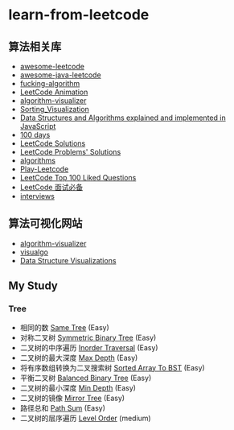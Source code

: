# learn-from-leetcode

## 算法相关库
* [awesome-leetcode](https://github.com/tangweikun/awesome-leetcode)
* [awesome-java-leetcode](https://github.com/Blankj/awesome-java-leetcode)
* [fucking-algorithm](https://github.com/labuladong/fucking-algorithm)
* [LeetCode Animation](https://github.com/MisterBooo/LeetCodeAnimation)
* [algorithm-visualizer](https://github.com/algorithm-visualizer/algorithm-visualizer)
* [Sorting_Visualization](https://github.com/ZQPei/Sorting_Visualization)
* [Data Structures and Algorithms explained and implemented in JavaScript](https://github.com/amejiarosario/dsa.js-data-structures-algorithms-javascript)
* [100 days](https://github.com/coells/100days)
* [LeetCode Solutions](https://github.com/azl397985856/leetcode)
* [LeetCode Problems' Solutions](https://github.com/haoel/leetcode)
* [algorithms](https://github.com/nibnait/algorithms)
* [Play-Leetcode](https://github.com/liuyubobobo/Play-Leetcode)
* [LeetCode Top 100 Liked Questions](https://github.com/mJackie/leetcode)
* [LeetCode 面试必备](https://github.com/apachecn/Interview/tree/master/docs/Algorithm)
* [interviews](https://github.com/kdn251/interviews/tree/master/leetcode)

## 算法可视化网站
* [algorithm-visualizer](https://algorithm-visualizer.org/)
* [visualgo](https://visualgo.net/zh)
* [Data Structure Visualizations](https://www.cs.usfca.edu/~galles/visualization/Algorithms.html)

## My Study

### Tree
* 相同的数 [Same Tree](/src/main/java/learn/from/leetcode/tree/SameTree.java) (Easy)
* 对称二叉树 [Symmetric Binary Tree](/src/main/java/learn/from/leetcode/tree/SymmetricBinaryTree.java) (Easy)
* 二叉树的中序遍历 [Inorder Traversal](/src/main/java/learn/from/leetcode/tree/InorderTraversal.java) (Easy)
* 二叉树的最大深度 [Max Depth](/src/main/java/learn/from/leetcode/tree/MaxDepth.java) (Easy)
* 将有序数组转换为二叉搜索树 [Sorted Array To BST](/src/main/java/learn/from/leetcode/tree/SortedArrayToBST.java) (Easy)
* 平衡二叉树 [Balanced Binary Tree](/src/main/java/learn/from/leetcode/tree/IsBalancedTree.java) (Easy)
* 二叉树的最小深度 [Min Depth](/src/main/java/learn/from/leetcode/tree/MinDepth.java) (Easy)
* 二叉树的镜像 [Mirror Tree](/src/main/java/learn/from/leetcode/tree/MirrorTree.java) (Easy)
* 路径总和 [Path Sum](/src/main/java/learn/from/leetcode/tree/PathSum.java) (Easy)
* 二叉树的层序遍历 [Level Order](/src/main/java/learn/from/leetcode/tree/LevelOrder.java) (medium)
